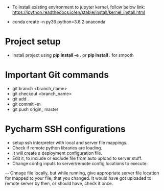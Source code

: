 

- To install existing environment to jupyter kernel, follow below link:
https://ipython.readthedocs.io/en/stable/install/kernel_install.html

- conda create -n py36 python=3.6.2 anaconda

# Project setup
- Install project using **pip install -e .** or **pip install .** for smooth

# Important Git commands

- git branch <branch_name>
- git checkout <branch_name>
- git add .
- git commit -m <coments>
- git push origin_ master

# Pycharm SSH configurations

- setup ssh interpreter with local and server file mappings.
- Check if remote python libraries are loading. 
- It will create a deployment configuration file.
- Edit it, to include or exclude file from auto upload to server stuff.
- Change config inputs to server/remote config locations to execute.

-- Chnage file locally, but while running, give appropriate server file location for 
   mapped to your file, that you changed. It would have got uploaded to remote server by then,
   or should have, check it once.